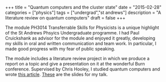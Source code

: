 +++
title = "Quantum computers and the cluster state"
date = "2015-02-28"
categories = ["physics"]
tags = ["undergrad","st andrews"]
description = "A literature review on quantum computers"
draft = false
+++

The module PH3014 Transferrable Skills for Physicists is a unique highlight of the St Andrews Phsyics Undergraduate programme.
I had Paul Cruickshank as advisor for the module and enjoyed it greatly, developing my skills in oral and written communication and team work.
In particular, I made good progress with my fear of public speaking.

The module includes a literature review project in which we produce a report on a topic and give a presentation on it at the wonderful Burn conference.
Supervised by Chris Hooley, I studied quantum computers and wrote [this article](../../docs/qc-essay.pdf).
[These](../../docs/burn-talk.pdf) are the slides for my talk.
